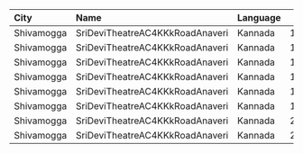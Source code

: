 | City       | Name                            | Language |  Time | Type   | Price | Capacity | Booked |
| :--------- | :------------------------------ | :------- | ----: | :----- | ----: | -------: | -----: |
| Shivamogga | SriDeviTheatreAC4KKkRoadAnaveri | Kannada  | 11:30 | Gold   |  120₹ |      299 |      0 |
| Shivamogga | SriDeviTheatreAC4KKkRoadAnaveri | Kannada  | 11:30 | Silver |  120₹ |      376 |    376 |
| Shivamogga | SriDeviTheatreAC4KKkRoadAnaveri | Kannada  | 14:30 | Gold   |  120₹ |      299 |      0 |
| Shivamogga | SriDeviTheatreAC4KKkRoadAnaveri | Kannada  | 14:30 | Silver |  120₹ |      376 |    376 |
| Shivamogga | SriDeviTheatreAC4KKkRoadAnaveri | Kannada  | 18:00 | Gold   |  120₹ |      299 |      0 |
| Shivamogga | SriDeviTheatreAC4KKkRoadAnaveri | Kannada  | 18:00 | Silver |  120₹ |      376 |    376 |
| Shivamogga | SriDeviTheatreAC4KKkRoadAnaveri | Kannada  | 21:00 | Gold   |  120₹ |      299 |      0 |
| Shivamogga | SriDeviTheatreAC4KKkRoadAnaveri | Kannada  | 21:00 | Silver |  120₹ |      376 |    376 |